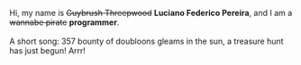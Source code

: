 Hi, my name is ~~Guybrush Threepwood~~ **Luciano Federico Pereira**, and I am a ~~wannabe pirate~~ **programmer**.<br><br>A short song: 357 bounty of doubloons gleams in the sun, a treasure hunt has just begun! Arrr!
